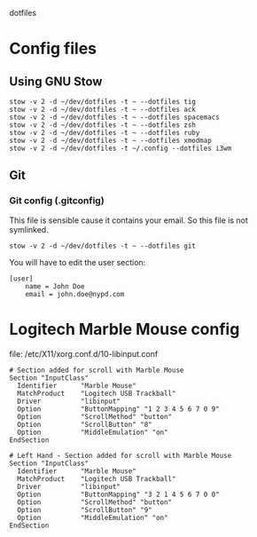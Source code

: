 dotfiles

# Config files

## Using GNU Stow

```
stow -v 2 -d ~/dev/dotfiles -t ~ --dotfiles tig
stow -v 2 -d ~/dev/dotfiles -t ~ --dotfiles ack
stow -v 2 -d ~/dev/dotfiles -t ~ --dotfiles spacemacs
stow -v 2 -d ~/dev/dotfiles -t ~ --dotfiles zsh
stow -v 2 -d ~/dev/dotfiles -t ~ --dotfiles ruby
stow -v 2 -d ~/dev/dotfiles -t ~ --dotfiles xmodmap
stow -v 2 -d ~/dev/dotfiles -t ~/.config --dotfiles i3wm
```

## Git

### Git config (.gitconfig)

This file is sensible cause it contains your email. So this file is not symlinked.

```
stow -v 2 -d ~/dev/dotfiles -t ~ --dotfiles git
```

You will have to edit the user section:
```
[user]
	name = John Doe
	email = john.doe@nypd.com
```

# Logitech Marble Mouse config

file: /etc/X11/xorg.conf.d/10-libinput.conf

```
# Section added for scroll with Marble Mouse
Section "InputClass"
  Identifier      "Marble Mouse"
  MatchProduct    "Logitech USB Trackball"
  Driver          "libinput"
  Option          "ButtonMapping" "1 2 3 4 5 6 7 0 9"
  Option          "ScrollMethod" "button"
  Option          "ScrollButton" "8"
  Option          "MiddleEmulation" "on"
EndSection
```

```
# Left Hand - Section added for scroll with Marble Mouse
Section "InputClass"
  Identifier      "Marble Mouse"
  MatchProduct    "Logitech USB Trackball"
  Driver          "libinput"
  Option          "ButtonMapping" "3 2 1 4 5 6 7 0 0"
  Option          "ScrollMethod" "button"
  Option          "ScrollButton" "9"
  Option          "MiddleEmulation" "on"
EndSection

```

